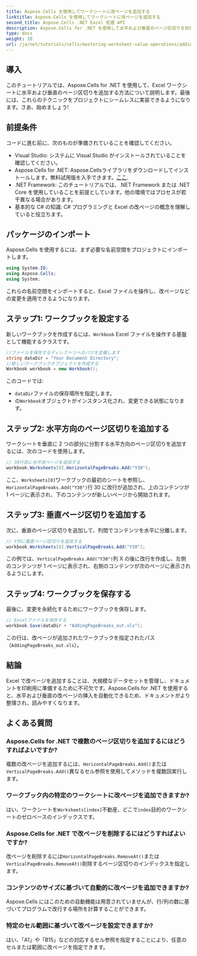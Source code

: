 ```yaml
---
title: Aspose.Cells を使用してワークシートに改ページを追加する
linktitle: Aspose.Cells を使用してワークシートに改ページを追加する
second_title: Aspose.Cells .NET Excel 処理 API
description: Aspose.Cells for .NET を使用して水平および垂直のページ区切りを効果的に追加し、Excel ワークシートを強化する方法を学びます。この包括的なガイドでは、必要なセットアップとコーディングの手順について説明します。
type: docs
weight: 10
url: /ja/net/tutorials/cells/mastering-worksheet-value-operations/adding-page-breaks/
---
```

## 導入

このチュートリアルでは、Aspose.Cells for .NET を使用して、Excel ワークシートに水平および垂直のページ区切りを追加する方法について説明します。最後には、これらのテクニックをプロジェクトにシームレスに実装できるようになります。さあ、始めましょう!

## 前提条件
コードに進む前に、次のものが準備されていることを確認してください。
- Visual Studio: システムに Visual Studio がインストールされていることを確認してください。
-  Aspose.Cells for .NET: Aspose.Cellsライブラリをダウンロードしてインストールします。無料試用版を入手できます。[ここ](https://releases.aspose.com/cells/net/).
- .NET Framework: このチュートリアルでは、.NET Framework または .NET Core を使用していることを前提としています。他の環境ではプロセスが若干異なる場合があります。
- 基本的な C# の知識: C# プログラミングと Excel の改ページの概念を理解していると役立ちます。

## パッケージのインポート
Aspose.Cells を使用するには、まず必要な名前空間をプロジェクトにインポートします。

```csharp
using System.IO;
using Aspose.Cells;
using System;
```

これらの名前空間をインポートすると、Excel ファイルを操作し、改ページなどの変更を適用できるようになります。

## ステップ1: ワークブックを設定する
新しいワークブックを作成するには、`Workbook` Excel ファイルを操作する基盤として機能するクラスです。

```csharp
//ファイルを保存するディレクトリへのパスを定義します
string dataDir = "Your Document Directory";
//新しいワークブックオブジェクトを作成する
Workbook workbook = new Workbook();
```
このコードでは:
- `dataDir`ファイルの保存場所を指定します。
- の`Workbook`オブジェクトがインスタンス化され、変更できる状態になります。

## ステップ2: 水平方向のページ区切りを追加する
ワークシートを垂直に 2 つの部分に分割する水平方向のページ区切りを追加するには、次のコードを使用します。

```csharp
// 30行目に水平改ページを追加する
workbook.Worksheets[0].HorizontalPageBreaks.Add("Y30");
```
ここ、`Worksheets[0]`ワークブックの最初のシートを参照し、`HorizontalPageBreaks.Add("Y30")`行 30 に改行が追加され、上のコンテンツが 1 ページに表示され、下のコンテンツが新しいページから開始されます。

## ステップ3: 垂直ページ区切りを追加する
次に、垂直のページ区切りを追加して、列間でコンテンツを水平に分離します。

```csharp
// Y列に垂直ページ区切りを追加する
workbook.Worksheets[0].VerticalPageBreaks.Add("Y30");
```
この例では、`VerticalPageBreaks.Add("Y30")`列 X の後に改行を作成し、左側のコンテンツが 1 ページに表示され、右側のコンテンツが次のページに表示されるようにします。

## ステップ4: ワークブックを保存する
最後に、変更を永続化するためにワークブックを保存します。

```csharp
// Excelファイルを保存する
workbook.Save(dataDir + "AddingPageBreaks_out.xls");
```
この行は、改ページが追加されたワークブックを指定されたパス（`AddingPageBreaks_out.xls`）。

## 結論
Excel で改ページを追加することは、大規模なデータセットを管理し、ドキュメントを印刷用に準備するために不可欠です。Aspose.Cells for .NET を使用すると、水平および垂直の改ページの挿入を自動化できるため、ドキュメントがより整理され、読みやすくなります。

## よくある質問

### Aspose.Cells for .NET で複数のページ区切りを追加するにはどうすればよいですか?
複数の改ページを追加するには、`HorizontalPageBreaks.Add()`または`VerticalPageBreaks.Add()`異なるセル参照を使用してメソッドを複数回実行します。

### ワークブック内の特定のワークシートに改ページを追加できますか?
はい、ワークシートを`Worksheets[index]`不動産、どこで`index`目的のワークシートのゼロベースのインデックスです。

### Aspose.Cells for .NET で改ページを削除するにはどうすればよいですか?
改ページを削除するには`HorizontalPageBreaks.RemoveAt()`または`VerticalPageBreaks.RemoveAt()`削除するページ区切りのインデックスを指定します。

### コンテンツのサイズに基づいて自動的に改ページを追加できますか?
Aspose.Cells にはこのための自動機能は用意されていませんが、行/列の数に基づいてプログラムで改行する場所を計算することができます。

### 特定のセル範囲に基づいて改ページを設定できますか?
はい、「A1」や「B15」などの対応するセル参照を指定することにより、任意のセルまたは範囲に改ページを指定できます。
